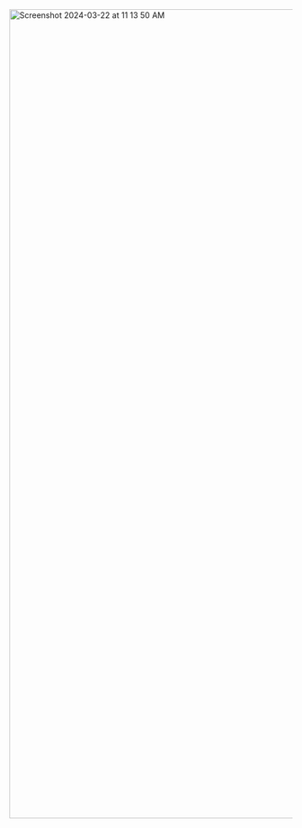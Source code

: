 <img width="1440" alt="Screenshot 2024-03-22 at 11 13 50 AM" src="https://github.com/LOTaher/dotfiles/assets/86690869/9a5c6dca-80be-4644-a694-cd6bcf6cbe26">
